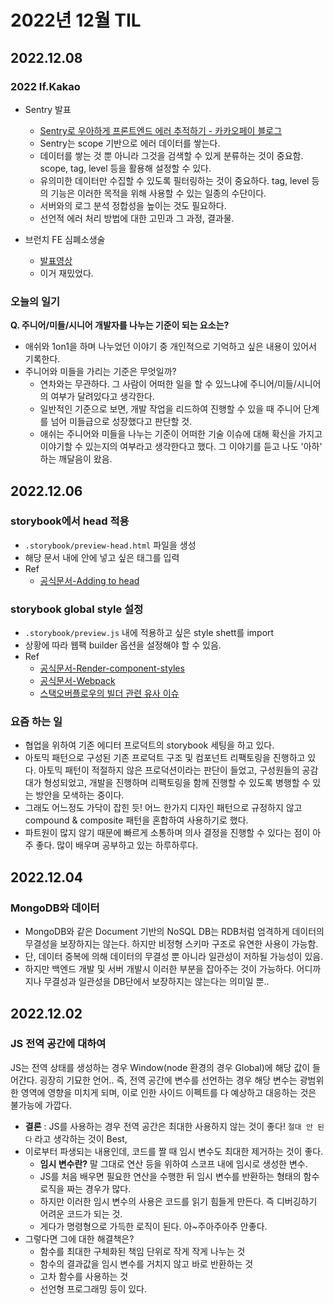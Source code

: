 # 2022년 12월 TIL

## 2022.12.08

### 2022 If.Kakao

- Sentry 발표

  - [Sentry로 우아하게 프론트엔드 에러 추적하기 - 카카오페이 블로그](https://tech.kakaopay.com/post/frontend-sentry-monitoring/)
  - Sentry는 scope 기반으로 에러 데이터를 쌓는다.
  - 데이터를 쌓는 것 뿐 아니라 그것을 검색할 수 있게 분류하는 것이 중요함. scope, tag, level 등을 활용해 설정할 수 있다.
  - 유의미한 데이터만 수집할 수 있도록 필터링하는 것이 중요하다. tag, level 등의 기능은 이러한 목적을 위해 사용할 수 있는 일종의 수단이다.
  - 서버와의 로그 분석 정합성을 높이는 것도 필요하다.
  - 선언적 에러 처리 방법에 대한 고민과 그 과정, 결과물.

- 브런치 FE 심폐소생술
  - [발표영상](https://if.kakao.com/2022/session/76)
  - 이거 재밌었다.

### 오늘의 일기

**Q. 주니어/미들/시니어 개발자를 나누는 기준이 되는 요소는?**

- 애쉬와 1on1을 하며 나누었던 이야기 중 개인적으로 기억하고 싶은 내용이 있어서 기록한다.
- 주니어와 미들을 가리는 기준은 무엇일까?
  - 연차와는 무관하다. 그 사람이 어떠한 일을 할 수 있느냐에 주니어/미들/시니어의 여부가 달려있다고 생각한다.
  - 일반적인 기준으로 보면, 개발 작업을 리드하여 진행할 수 있을 때 주니어 단계를 넘어 미들급으로 성장했다고 판단할 것.
  - 애쉬는 주니어와 미들을 나누는 기준이 어떠한 기술 이슈에 대해 확신을 가지고 이야기할 수 있는지의 여부라고 생각한다고 했다. 그 이야기를 듣고 나도 '아하' 하는 깨달음이 왔음.

## 2022.12.06

### storybook에서 head 적용

- `.storybook/preview-head.html` 파일을 생성
- 해당 문서 내에 <head></head> 안에 넣고 싶은 태그를 입력
- Ref
  - [공식문서-Adding to head](https://storybook.js.org/docs/react/configure/story-rendering#adding-to-head)

### storybook global style 설정

- `.storybook/preview.js` 내에 적용하고 싶은 style shett를 import
- 상황에 따라 웹팩 builder 옵션을 설정해야 할 수 있음.
- Ref
  - [공식문서-Render-component-styles](https://storybook.js.org/docs/react/get-started/setup#render-component-styles)
  - [공식문서-Webpack](https://storybook.js.org/docs/react/builders/webpack#extendingstorybooks-webpack-config)
  - [스택오버플로우의 빌더 관련 유사 이슈](https://stackoverflow.com/questions/62654080/use-global-scss-with-storybook)

### 요즘 하는 일

- 협업을 위하여 기존 에디터 프로덕트의 storybook 세팅을 하고 있다.
- 아토믹 패턴으로 구성된 기존 프로덕트 구조 및 컴포넌트 리팩토링을 진행하고 있다. 아토믹 패턴이 적절하지 않은 프로덕션이라는 판단이 들었고, 구성원들의 공감대가 형성되었고, 개발을 진행하며 리팩토링을 함께 진행할 수 있도록 병행할 수 있는 방안을 모색하는 중이다.
- 그래도 어느정도 가닥이 잡힌 듯! 어느 한가지 디자인 패턴으로 규정하지 않고 compound & composite 패턴을 혼합하여 사용하기로 했다.
- 파트원이 많지 않기 때문에 빠르게 소통하며 의사 결정을 진행할 수 있다는 점이 아주 좋다. 많이 배우며 공부하고 있는 하루하루다.

## 2022.12.04

### MongoDB와 데이터

- MongoDB와 같은 Document 기반의 NoSQL DB는 RDB처럼 엄격하게 데이터의 무결성을 보장하지는 않는다. 하지만 비정형 스키마 구조로 유연한 사용이 가능함.
- 단, 데이터 중복에 의해 데이터의 무결성 뿐 아니라 일관성이 저하될 가능성이 있음.
- 하지만 백엔드 개발 및 서버 개발시 이러한 부분을 잡아주는 것이 가능하다. 어디까지나 무결성과 일관성을 DB단에서 보장하지는 않는다는 의미일 뿐..

## 2022.12.02

### JS 전역 공간에 대하여

JS는 전역 상태를 생성하는 경우 Window(node 환경의 경우 Global)에 해당 값이 들어간다. 굉장히 기묘한 언어.. 즉, 전역 공간에 변수를 선언하는 경우 해당 변수는 광범위한 영역에 영향을 미치게 되며, 이로 인한 사이드 이펙트를 다 예상하고 대응하는 것은 불가능에 가깝다.

- **결론** : JS를 사용하는 경우 전역 공간은 최대한 사용하지 않는 것이 좋다! `절대 안 된다` 라고 생각하는 것이 Best,
- 이로부터 파생되는 내용인데, 코드를 짤 때 임시 변수도 최대한 제거하는 것이 좋다.
  - **임시 변수란?** 말 그대로 연산 등을 위하여 스코프 내에 임시로 생성한 변수.
  - JS를 처음 배우면 필요한 연산을 수행한 뒤 임시 변수를 반환하는 형태의 함수 로직을 짜는 경우가 많다.
  - 하지만 이러한 임시 변수의 사용은 코드를 읽기 힘들게 만든다. 즉 디버깅하기 어려운 코드가 되는 것.
  - 게다가 명령형으로 가득한 로직이 된다. 아~주아주아주 안좋다.
- 그렇다면 그에 대한 해결책은?
  - 함수를 최대한 구체화된 책임 단위로 작게 작게 나누는 것
  - 함수의 결과값을 임시 변수를 거치지 않고 바로 반환하는 것
  - 고차 함수를 사용하는 것
  - 선언형 프로그래밍 등이 있다.
